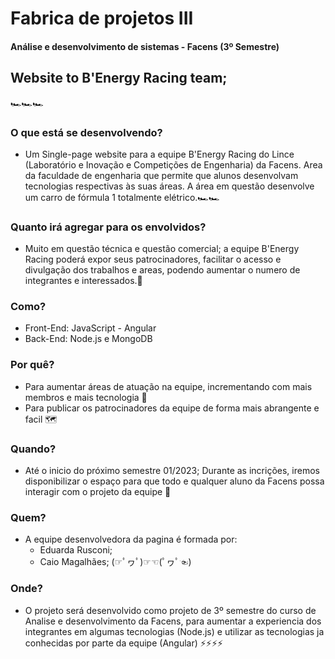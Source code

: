 # Fabrica de projetos III
#### Análise e desenvolvimento de sistemas - Facens (3º Semestre)
## Website to B'Energy Racing team;
🏎🏎🏎 
### O que está se desenvolvendo?
 - Um Single-page website para a equipe B'Energy Racing do Lince (Laboratório e Inovação e Competições de Engenharia) da Facens. Area da faculdade de engenharia que permite que alunos desenvolvam tecnologias respectivas às suas áreas. A área em questão desenvolve um carro de fórmula 1 totalmente elétrico.🏎🏎
### Quanto irá agregar para os envolvidos?
  - Muito em questão técnica e questão comercial; a equipe B'Energy Racing poderá expor seus patrocinadores, facilitar o acesso e divulgação dos trabalhos e areas, podendo aumentar o numero de integrantes e interessados.🧭
### Como?
 - Front-End: JavaScript - Angular
 - Back-End: Node.js e MongoDB
### Por quê?
 - Para aumentar áreas de atuação na equipe, incrementando com mais membros e mais tecnologia 🚀
 - Para publicar os patrocinadores da equipe de forma mais abrangente e facil 🗺
### Quando?
 - Até o inicio do próximo semestre 01/2023; Durante as incrições, iremos disponibilizar o espaço para que todo e qualquer aluno da Facens possa interagir com o projeto da equipe 🌌
### Quem?
 - A equipe desenvolvedora da pagina é formada por:
    - Eduarda Rusconi;
    - Caio Magalhães;
    (☞ﾟヮﾟ)☞☜(ﾟヮﾟ☜)
### Onde?
  - O projeto será desenvolvido como projeto de 3º semestre do curso de Analise e desenvolvimento da Facens, para aumentar a experiencia dos integrantes em algumas tecnologias (Node.js) e utilizar as tecnologias ja conhecidas por parte da equipe (Angular) ⚡⚡⚡⚡

